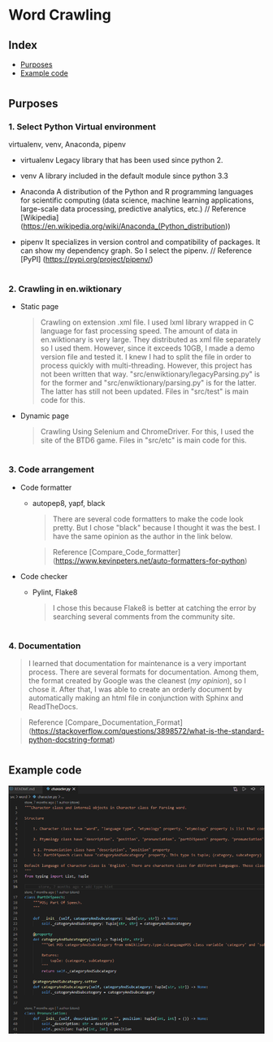 # Word Crawling

## Index

- [Purposes](#purposes)
- [Example code](#example-code)

#

## Purposes

### 1. Select Python Virtual environment

virtualenv, venv, Anaconda, pipenv

- virtualenv
  Legacy library that has been used since python 2. 

- venv
  A library included in the default module since python 3.3 

- Anaconda
  A distribution of the Python and R programming languages for scientific computing (data science, machine learning applications, large-scale data processing, predictive analytics, etc.)
  //
  Reference
    [Wikipedia] (<https://en.wikipedia.org/wiki/Anaconda_(Python_distribution>))

- pipenv
  It specializes in version control and compatibility of packages. It can show my dependency graph.
  So I select the pipenv.
  //
  Reference
    [PyPI] (<https://pypi.org/project/pipenv/>)

#

### 2. Crawling in en.wiktionary

- Static page
    > Crawling on extension .xml file. I used lxml library wrapped in C language for fast processing speed.
    The amount of data in en.wiktionary is very large.
    They distributed as xml file separately so I used them. 
    However, since it exceeds 10GB, I made a demo version file and tested it. 
    I knew I had to split the file in order to process quickly with multi-threading.
    However, this project has not been written that way.
    "src/enwiktionary/legacyParsing.py" is for the former and "src/enwiktionary/parsing.py" is for the latter. The latter has still not been updated.
    Files in "src/test" is main code for this.

- Dynamic page
    > Crawling Using Selenium and ChromeDriver. For this, I used the site of the BTD6 game. 
    Files in "src/etc" is main code for this.

#

### 3. Code arrangement

- Code formatter
  - autopep8, yapf, black
    > There are several code formatters to make the code look pretty.
    But I chose "black" because I thought it was the best.
    I have the same opinion as the author in the link below.

    > Reference
    [Compare_Code_formatter] (<https://www.kevinpeters.net/auto-formatters-for-python>)

- Code checker
  - Pylint, Flake8
    > I chose this because Flake8 is better at catching the error by searching several comments from the community site.

#

### 4. Documentation

  > I learned that documentation for maintenance is a very important process.
  There are several formats for documentation.
  Among them, the format created by Google was the cleanest (*my opinion*), so I chose it.
  After that, I was able to create an orderly document by automatically making an html file in conjunction with Sphinx and ReadTheDocs.
  
  > Reference
  [Compare_Documentation_Format] (<https://stackoverflow.com/questions/3898572/what-is-the-standard-python-docstring-format>)


#

#
## Example code

![example code](wordcrawling/rsrc/README-example.png)
